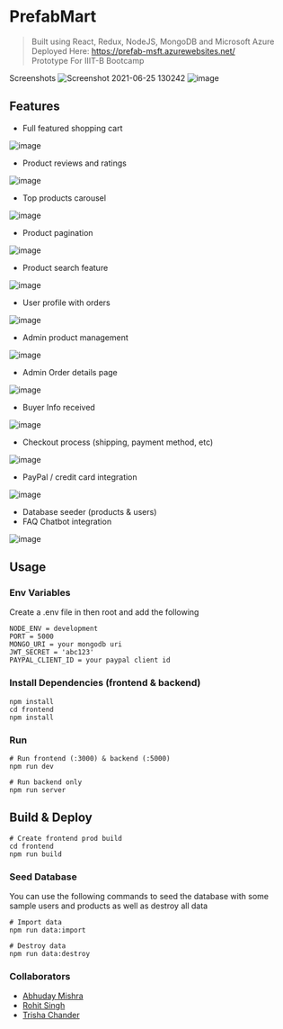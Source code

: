 # PrefabMart

> Built using React, Redux, NodeJS, MongoDB and Microsoft Azure <br/>
> Deployed Here: https://prefab-msft.azurewebsites.net/ <br/>
> Prototype For IIIT-B Bootcamp

Screenshots
![Screenshot 2021-06-25 130242](https://user-images.githubusercontent.com/52799877/123388409-64fd0600-d5b6-11eb-9f0e-e69a9ebeba07.jpg)
![image](https://user-images.githubusercontent.com/52799877/123388534-82ca6b00-d5b6-11eb-95cd-08856e51508d.png)


## Features

- Full featured shopping cart

![image](https://user-images.githubusercontent.com/52799877/123393283-8f9d8d80-d5bb-11eb-8052-39aebfd7953a.png)

- Product reviews and ratings

![image](https://user-images.githubusercontent.com/52799877/123393497-c8d5fd80-d5bb-11eb-952e-9991981b376f.png)

- Top products carousel

![image](https://user-images.githubusercontent.com/52799877/123393569-d5f2ec80-d5bb-11eb-97e1-e607ad884c07.png)

- Product pagination

![image](https://user-images.githubusercontent.com/52799877/123403342-4ef74180-d5c6-11eb-9409-b9f4ca124113.png)

- Product search feature

![image](https://user-images.githubusercontent.com/52799877/123393893-2ec28500-d5bc-11eb-9c31-c99f1b218572.png)

- User profile with orders

![image](https://user-images.githubusercontent.com/52799877/123394254-8e209500-d5bc-11eb-82a2-e9905099e85e.png)

- Admin product management

![image](https://user-images.githubusercontent.com/52799877/123394454-c922c880-d5bc-11eb-8b96-55e9d6e91591.png)

- Admin Order details page

![image](https://user-images.githubusercontent.com/52799877/123394494-d2ac3080-d5bc-11eb-870b-6fddf84dc409.png)

- Buyer Info received

![image](https://user-images.githubusercontent.com/52799877/123915887-969f1400-d99e-11eb-8bed-499cee18cc48.png)

- Checkout process (shipping, payment method, etc)

![image](https://user-images.githubusercontent.com/52799877/123394153-73e6b700-d5bc-11eb-80b0-6760985f1018.png)

- PayPal / credit card integration

![image](https://user-images.githubusercontent.com/52799877/123394209-8103a600-d5bc-11eb-89bd-52167d2288db.png)

- Database seeder (products & users)
- FAQ Chatbot integration

![image](https://user-images.githubusercontent.com/52799877/123394733-16069f00-d5bd-11eb-9766-cf48cc907983.png)



## Usage

### Env Variables

Create a .env file in then root and add the following

```
NODE_ENV = development
PORT = 5000
MONGO_URI = your mongodb uri
JWT_SECRET = 'abc123'
PAYPAL_CLIENT_ID = your paypal client id
```

### Install Dependencies (frontend & backend)

```
npm install
cd frontend
npm install
```

### Run

```
# Run frontend (:3000) & backend (:5000)
npm run dev

# Run backend only
npm run server
```

## Build & Deploy

```
# Create frontend prod build
cd frontend
npm run build
```

### Seed Database

You can use the following commands to seed the database with some sample users and products as well as destroy all data

```
# Import data
npm run data:import

# Destroy data
npm run data:destroy
```

### Collaborators
- [Abhuday Mishra](https://www.linkedin.com/in/abhudaym/)
- [Rohit Singh](https://www.linkedin.com/in/rohit-singh-717b50118/)
- [Trisha Chander](https://www.linkedin.com/in/trisha-chander-46433019b/)
